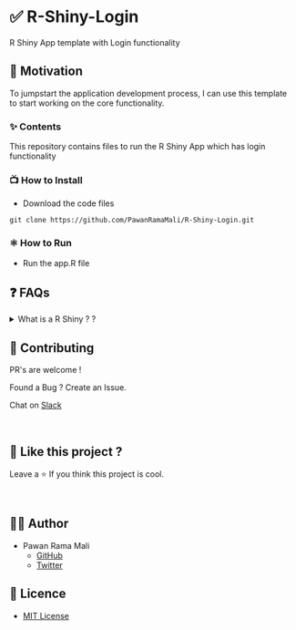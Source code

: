 # ✅ R-Shiny-Login

R Shiny App template with Login functionality

## 🌻 Motivation

To jumpstart the application development process, I can use this template to start working on the core functionality. 

### ✨ Contents 

This repository contains files to run the R Shiny App which has login functionality

### 📺 How to Install 

* Download the code files

```
git clone https://github.com/PawanRamaMali/R-Shiny-Login.git 

```

### ⚛ How to Run

* Run the app.R file 


## ❓ FAQs

<!-- faq 1 -->
<details>
<summary> What is a R Shiny ? ? </summary>
<br/>

Shiny is an R package that makes it easy to build interactive web apps straight from R. You can host standalone apps on a webpage or embed them in R Markdown documents or build dashboards. You can also extend your Shiny apps with CSS themes, htmlwidgets, and JavaScript actions.

---
</details>

## 💙 Contributing

PR's are welcome !

Found a Bug ? Create an Issue.

Chat on [Slack](https://join.slack.com/t/newworkspace-9gk8128/shared_invite/zt-w6xv6tzr-gbHlelZiLQocs_twNmOypg)

<br/>


## 💖 Like this project ?

Leave a ⭐ If you think this project is cool.

<br/>


## 👨‍💻 Author

* Pawan Rama Mali 
  * [GitHub](https://github.com/PawanRamaMali) 
  * [Twitter](https://twitter.com/PawanRamaMali) 


## 🍁 Licence

* [MIT License](LICENSE)

